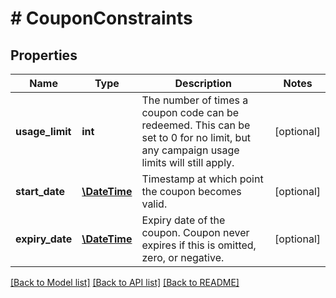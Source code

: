 # # CouponConstraints

## Properties

Name | Type | Description | Notes
------------ | ------------- | ------------- | -------------
**usage_limit** | **int** | The number of times a coupon code can be redeemed. This can be set to 0 for no limit, but any campaign usage limits will still apply. | [optional] 
**start_date** | [**\DateTime**](\DateTime.md) | Timestamp at which point the coupon becomes valid. | [optional] 
**expiry_date** | [**\DateTime**](\DateTime.md) | Expiry date of the coupon. Coupon never expires if this is omitted, zero, or negative. | [optional] 

[[Back to Model list]](../../README.md#documentation-for-models) [[Back to API list]](../../README.md#documentation-for-api-endpoints) [[Back to README]](../../README.md)


